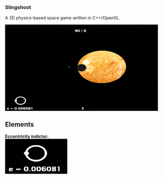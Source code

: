 ### Slingshoot
A 3D physics-based space game written in C++/OpenGL.

![](ss.jpg)

## Elements
**Eccentricity indictor:**  
![](ss_1.jpg)
